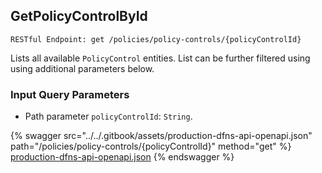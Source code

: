
## GetPolicyControlById
`RESTful Endpoint: get /policies/policy-controls/{policyControlId}`

Lists all available `PolicyControl` entities. List can be further filtered using using additional parameters below.

### Input Query Parameters
* Path parameter `policyControlId`: `String`.  
  


{% swagger src="../../.gitbook/assets/production-dfns-api-openapi.json" path="/policies/policy-controls/{policyControlId}" method="get" %}
[production-dfns-api-openapi.json](../../.gitbook/assets/production-dfns-api-openapi.json)
{% endswagger %}
